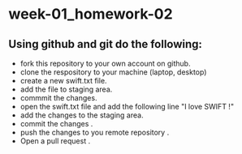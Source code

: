 # week-01_homework-02

## Using github and git do the following:
- fork this repository to your own account on github.
- clone the respository to your machine (laptop, desktop)
- create a new swift.txt file.
- add the file to staging area.
- commmit the changes.
- open the swift.txt file and add the following line "I love SWIFT !"
- add the changes to the staging area.
- commit the changes .
- push the changes to you remote repository . 
- Open a pull request .
